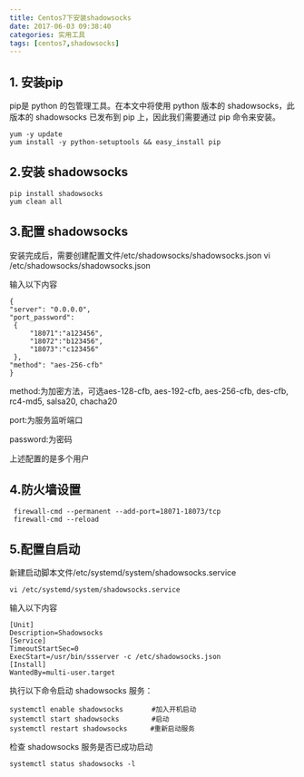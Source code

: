 ```yaml
---
title: Centos7下安装shadowsocks
date: 2017-06-03 09:38:40
categories: 实用工具
tags: [centos7,shadowsocks]
---
```


## 1. 安装pip
pip是 python 的包管理工具。在本文中将使用 python 版本的 shadowsocks，此版本的 shadowsocks 已发布到 pip 上，因此我们需要通过 pip 命令来安装。
```shell
yum -y update
yum install -y python-setuptools && easy_install pip
```
## 2.安装 shadowsocks
```shell
pip install shadowsocks
yum clean all
```
## 3.配置 shadowsocks
安装完成后，需要创建配置文件/etc/shadowsocks/shadowsocks.json
vi /etc/shadowsocks/shadowsocks.json
<!--more-->
输入以下内容
```shell
{
"server": "0.0.0.0",
"port_password":
 {
     "18071":"a123456",
     "18072":"b123456",
     "18073":"c123456"
 },
"method": "aes-256-cfb"
}
```
method:为加密方法，可选aes-128-cfb, aes-192-cfb, aes-256-cfb, des-cfb, rc4-md5, salsa20, chacha20

port:为服务监听端口

password:为密码

上述配置的是多个用户
## 4.防火墙设置
```shell
 firewall-cmd --permanent --add-port=18071-18073/tcp  
 firewall-cmd --reload
``` 
## 5.配置自启动
新建启动脚本文件/etc/systemd/system/shadowsocks.service
```shell
vi /etc/systemd/system/shadowsocks.service
```
输入以下内容
```shell
[Unit]
Description=Shadowsocks
[Service]
TimeoutStartSec=0
ExecStart=/usr/bin/ssserver -c /etc/shadowsocks.json
[Install]
WantedBy=multi-user.target
```
执行以下命令启动 shadowsocks 服务：
```shell
systemctl enable shadowsocks       #加入开机启动
systemctl start shadowsocks        #启动
systemctl restart shadowsocks　    #重新启动服务
```
检查 shadowsocks 服务是否已成功启动

```shell
systemctl status shadowsocks -l
```